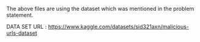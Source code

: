 The above files are using the dataset which was mentioned in the problem statement.

DATA SET URL : https://www.kaggle.com/datasets/sid321axn/malicious-urls-dataset
